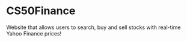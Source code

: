 # CS50Finance
Website that allows users to search, buy and sell stocks with real-time Yahoo Finance prices!
